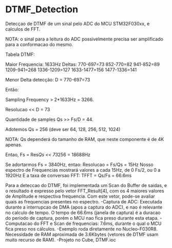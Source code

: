 # DTMF_Detection

Detecçao de DTMF de um sinal pelo ADC do MCU STM32F030xx, e calculos de FFT.

NOTA: o sinal para a leitura do ADC possivelmente precisa ser amplificado para a conformacao do mesmo.

Tabela DTMF:

 
Maior Frequencia: 1633Hz
Deltas:
770-697=73
852-770=82
941-852=89
1209-941=268
1336-1209=127
1633-1477=156
1477-1336=141

Menor Delta detecção: D = 770-697=73

Então:

Sampling Frequency > 2*1633Hz = 3266. 

Resolucao << D = 73

Quantidade de samples Qs >> Fs/D = 44. 

Adotemos Qs = 256 (deve ser 64, 128, 256, 512, 1024)

NOTA: Qs dependerá do tamanho de RAM, que neste componente é de 4K apenas.

Entao, Fs = Res*Qs << 73*256 = 18688Hz

Se adortarmos Fs = 3840Hz, entao: 
Resolucao = Fs/Qs = 15Hz
Nosso espectro de Frequencias mostrará valores a cada 15Hz, de 0 Fs/2, ou 0 a 1920Hz
E a taxa de conversao FFT:
TFFT = Qs/Fs = 66.6ms

Para a deteccao do DTMF, foi implementada um Scan do Buffer de saidas, e o resultado é expresso pelo vetor FFT_Result[4], com os 4 maiores valores de Amplitude e respectiva frequencia.
Com este vetor, pode-se avaliar quais as frequencias presentes no espectro.
-Captura de ADC: Executada durante a interrupcao de DMA (apos a captura do ADC), e nao é relevante no calculo de tempo. O tempo de 66.6ms (janela de captura) é a duracao do periodo de captura, porém o MCU nao fica preso durante esta etapa.
-Computacao do FFT e Scan de frequencias: 7.6ms, durante o qual o MCU fica preso nos cálculos.
-Exemplo roda diretamente no Nucleo-F030R8. Necessidade de RAM aproximada de 3.6Kbytes (vetores de DTMF usam muito recurso de RAM).
-Projeto no Cube, DTMF.ioc
 
